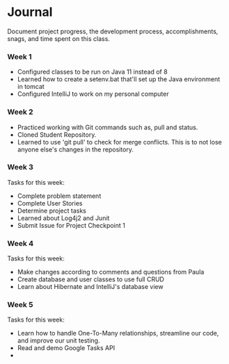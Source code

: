 # Journal
Document project progress, the development process, accomplishments, snags, 
and time spent on this class. 

### Week 1 
* Configured classes to be run on Java 11 instead of 8
* Learned how to create a setenv.bat that'll set up the Java environment in tomcat
* Configured IntelliJ to work on my personal computer

### Week 2
* Practiced working with Git commands such as, pull and status. 
* Cloned Student Repository.
* Learned to use 'git pull' to check for merge conflicts. This is to not lose anyone else's changes in the repository.

### Week 3
Tasks for this week:
  * Complete problem statement
  * Complete User Stories
  * Determine project tasks
  * Learned about Log4j2 and Junit
  * Submit Issue for Project Checkpoint 1

### Week 4 
Tasks for this week:
 * Make changes according to comments and questions from Paula
 * Create database and user classes to use full CRUD 
 * Learn about Hibernate and IntelliJ's database view

### Week 5 
Tasks for this week: 
* Learn how to handle One-To-Many relationships, streamline our code, and improve our unit testing. 
* Read and demo Google Tasks API
* 